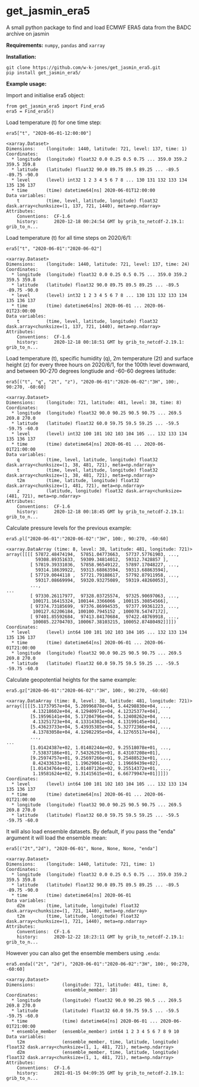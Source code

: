 # get_jasmin_era5
A small python package to find and load ECMWF ERA5 data from the BADC archive on jasmin

**Requirements:** `numpy`, `pandas` and `xarray`

**Installation:**
```
git clone https://github.com/w-k-jones/get_jasmin_era5.git
pip install get_jasmin_era5/
```

**Example usage:**

Import and initialise era5 object:

```
from get_jasmin_era5 import Find_era5
era5 = Find_era5()
```
Load temperature (t) for one time step:

`era5["t", "2020-06-01-12:00:00"]`

```
<xarray.Dataset>
Dimensions:    (longitude: 1440, latitude: 721, level: 137, time: 1)
Coordinates:
  * longitude  (longitude) float32 0.0 0.25 0.5 0.75 ... 359.0 359.2 359.5 359.8
  * latitude   (latitude) float32 90.0 89.75 89.5 89.25 ... -89.5 -89.75 -90.0
  * level      (level) int32 1 2 3 4 5 6 7 8 ... 130 131 132 133 134 135 136 137
  * time       (time) datetime64[ns] 2020-06-01T12:00:00
Data variables:
    t          (time, level, latitude, longitude) float32 dask.array<chunksize=(1, 137, 721, 1440), meta=np.ndarray>
Attributes:
    Conventions:  CF-1.6
    history:      2020-12-18 00:24:54 GMT by grib_to_netcdf-2.19.1: grib_to_n...
```

Load temperature (t) for all time steps on 2020/6/1:

`era5["t", "2020-06-01":"2020-06-02"]`

```
<xarray.Dataset>
Dimensions:    (longitude: 1440, latitude: 721, level: 137, time: 24)
Coordinates:
  * longitude  (longitude) float32 0.0 0.25 0.5 0.75 ... 359.0 359.2 359.5 359.8
  * latitude   (latitude) float32 90.0 89.75 89.5 89.25 ... -89.5 -89.75 -90.0
  * level      (level) int32 1 2 3 4 5 6 7 8 ... 130 131 132 133 134 135 136 137
  * time       (time) datetime64[ns] 2020-06-01 ... 2020-06-01T23:00:00
Data variables:
    t          (time, level, latitude, longitude) float32 dask.array<chunksize=(1, 137, 721, 1440), meta=np.ndarray>
Attributes:
    Conventions:  CF-1.6
    history:      2020-12-18 00:18:51 GMT by grib_to_netcdf-2.19.1: grib_to_n...
```

Load temperature (t), specific humidity (q), 2m temperature (2t) and surface height (z) for every three hours on 2020/6/1, for the 100th level downward, and between 90-270 degrees longtiude and -60-60 degrees latitude:

`era5[("t", "q", "2t", "z"), "2020-06-01":"2020-06-02":"3H", 100:, 90:270, -60:60]`

```
<xarray.Dataset>
Dimensions:    (longitude: 721, latitude: 481, level: 38, time: 8)
Coordinates:
  * longitude  (longitude) float32 90.0 90.25 90.5 90.75 ... 269.5 269.8 270.0
  * latitude   (latitude) float32 60.0 59.75 59.5 59.25 ... -59.5 -59.75 -60.0
  * level      (level) int32 100 101 102 103 104 105 ... 132 133 134 135 136 137
  * time       (time) datetime64[ns] 2020-06-01 ... 2020-06-01T21:00:00
Data variables:
    q          (time, level, latitude, longitude) float32 dask.array<chunksize=(1, 38, 481, 721), meta=np.ndarray>
    t          (time, level, latitude, longitude) float32 dask.array<chunksize=(1, 38, 481, 721), meta=np.ndarray>
    t2m        (time, latitude, longitude) float32 dask.array<chunksize=(1, 481, 721), meta=np.ndarray>
    z          (latitude, longitude) float32 dask.array<chunksize=(481, 721), meta=np.ndarray>
Attributes:
    Conventions:  CF-1.6
    history:      2020-12-18 00:18:45 GMT by grib_to_netcdf-2.19.1: grib_to_n...
```

Calculate pressure levels for the previous example:

`era5.pl["2020-06-01":"2020-06-02":"3H", 100:, 90:270, -60:60]`

```
<xarray.DataArray (time: 8, level: 38, latitude: 481, longitude: 721)>
array([[[[ 57872.48474194,  57851.04773663,  57737.57761903, ...,
           59308.89351633,  59309.34814012,  59312.7428857 ],
         [ 57819.39331036,  57858.96549122,  57897.17048227, ...,
           59314.18639922,  59313.68863594,  59313.68863594],
         [ 57719.0044118 ,  57721.79188617,  57792.87911958, ...,
           59317.08669994,  59320.93275089,  59319.48260053],
         ...,
...
         [ 97330.26117977,  97328.03725574,  97325.90697063, ...,
          100171.16415324, 100144.3366066 , 100115.30854566],
         [ 97374.73185699,  97376.86994535,  97377.99361223, ...,
          100127.62206184, 100100.7945152 , 100078.54747172],
         [ 97401.85592684,  97413.84170684,  97422.48769918, ...,
          100085.22704703, 100067.38103215, 100052.87480492]]]])
Coordinates:
  * level      (level) int64 100 101 102 103 104 105 ... 132 133 134 135 136 137
  * time       (time) datetime64[ns] 2020-06-01 ... 2020-06-01T21:00:00
  * longitude  (longitude) float32 90.0 90.25 90.5 90.75 ... 269.5 269.8 270.0
  * latitude   (latitude) float32 60.0 59.75 59.5 59.25 ... -59.5 -59.75 -60.0
```

Calculate geopotential heights for the same example:

`era5.gz["2020-06-01":"2020-06-02":"3H", 100:, 90:270, -60:60]`

```
<xarray.DataArray (time: 8, level: 38, latitude: 481, longitude: 721)>
array([[[[5.11737957e+04, 5.20996878e+04, 5.44298830e+04, ...,
          4.13218602e+04, 4.12940971e+04, 4.12325377e+04],
         [5.19596141e+04, 5.17204796e+04, 5.12408262e+04, ...,
          4.13251723e+04, 4.13314302e+04, 4.13199145e+04],
         [5.43623733e+04, 5.43935385e+04, 5.32772366e+04, ...,
          4.13783058e+04, 4.12982295e+04, 4.12765517e+04],
         ...,
...
         [1.01424387e+02, 1.01402244e+02, 9.25518078e+01, ...,
          7.53837186e+01, 7.54326293e+01, 8.43107208e+01],
         [9.25974757e+01, 9.25697266e+01, 9.25488523e+01, ...,
          8.42433633e+01, 1.19629061e+02, 1.19669439e+02],
         [1.01434764e+02, 1.01407126e+02, 9.25514372e+01, ...,
          1.19581624e+02, 9.31415615e+01, 6.66779947e+01]]]])
Coordinates:
  * level      (level) int64 100 101 102 103 104 105 ... 132 133 134 135 136 137
  * time       (time) datetime64[ns] 2020-06-01 ... 2020-06-01T21:00:00
  * longitude  (longitude) float32 90.0 90.25 90.5 90.75 ... 269.5 269.8 270.0
  * latitude   (latitude) float32 60.0 59.75 59.5 59.25 ... -59.5 -59.75 -60.0
```

It will also load ensemble datasets. By default, if you pass the "enda" argument it will load the ensemble mean:

`era5[("2t","2d"), "2020-06-01", None, None, None, "enda"]`

```
<xarray.Dataset>
Dimensions:    (longitude: 1440, latitude: 721, time: 1)
Coordinates:
  * longitude  (longitude) float32 0.0 0.25 0.5 0.75 ... 359.0 359.2 359.5 359.8
  * latitude   (latitude) float32 90.0 89.75 89.5 89.25 ... -89.5 -89.75 -90.0
  * time       (time) datetime64[ns] 2020-06-01
Data variables:
    d2m        (time, latitude, longitude) float32 dask.array<chunksize=(1, 721, 1440), meta=np.ndarray>
    t2m        (time, latitude, longitude) float32 dask.array<chunksize=(1, 721, 1440), meta=np.ndarray>
Attributes:
    Conventions:  CF-1.6
    history:      2020-12-22 18:23:11 GMT by grib_to_netcdf-2.19.1: grib_to_n...
```

However you can also get the ensemble members using `.enda`:

`era5.enda[("2t", "2d"), "2020-06-01":"2020-06-02":"3H", 100:, 90:270, -60:60]`

```
<xarray.Dataset>
Dimensions:          (longitude: 721, latitude: 481, time: 8,
                      ensemble_member: 10)
Coordinates:
  * longitude        (longitude) float32 90.0 90.25 90.5 ... 269.5 269.8 270.0
  * latitude         (latitude) float32 60.0 59.75 59.5 ... -59.5 -59.75 -60.0
  * time             (time) datetime64[ns] 2020-06-01 ... 2020-06-01T21:00:00
  * ensemble_member  (ensemble_member) int64 1 2 3 4 5 6 7 8 9 10
Data variables:
    t2m              (ensemble_member, time, latitude, longitude) float32 dask.array<chunksize=(1, 1, 481, 721), meta=np.ndarray>
    d2m              (ensemble_member, time, latitude, longitude) float32 dask.array<chunksize=(1, 1, 481, 721), meta=np.ndarray>
Attributes:
    Conventions:  CF-1.6
    history:      2021-01-15 04:09:35 GMT by grib_to_netcdf-2.19.1: grib_to_n...
```
